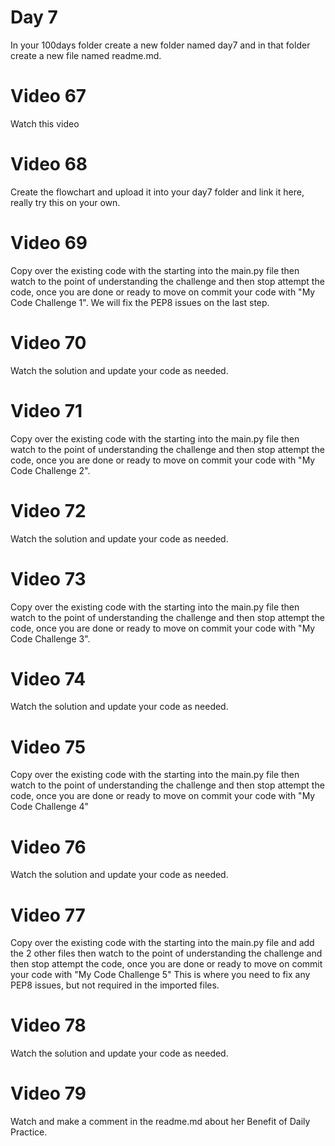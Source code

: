 # Day 7
In your 100days folder create a new folder named day7 and in that folder create a new file named readme.md.

# Video 67
Watch this video

# Video 68
Create the flowchart and upload it into your day7 folder and link it here, really try this on your own. 

# Video 69
Copy over the existing code with the starting into the main.py file then watch to the point of understanding the challenge and then stop attempt the code, once you are done or ready to move on commit your code with "My Code Challenge 1". 
We will fix the PEP8 issues on the last step. 

# Video 70
Watch the solution and update your code as needed.

# Video 71
Copy over the existing code with the starting into the main.py file then watch to the point of understanding the challenge and then stop attempt the code, once you are done or ready to move on commit your code with "My Code Challenge 2". 


# Video 72
Watch the solution and update your code as needed. 

# Video 73
Copy over the existing code with the starting into the main.py file then watch to the point of understanding the challenge and then stop attempt the code, once you are done or ready to move on commit your code with "My Code Challenge 3". 

# Video 74
Watch the solution and update your code as needed. 

# Video 75
Copy over the existing code with the starting into the main.py file then watch to the point of understanding the challenge and then stop attempt the code, once you are done or ready to move on commit your code with "My Code Challenge 4"

# Video 76
Watch the solution and update your code as needed. 

# Video 77
Copy over the existing code with the starting into the main.py file and add the 2 other files then watch to the point of understanding the challenge and then stop attempt the code, once you are done or ready to move on commit your code with "My Code Challenge 5"
This is where you need to fix any PEP8 issues, but not required in the imported files. 

# Video 78
Watch the solution and update your code as needed. 

# Video 79
Watch and make a comment in the readme.md about her Benefit of Daily Practice.



